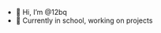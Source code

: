 - 👋 Hi, I’m @12bq
- 👀 Currently in school, working on projects
<!---
12bq/12bq is a ✨ special ✨ repository because its `README.md` (this file) appears on your GitHub profile.
You can click the Preview link to take a look at your changes.
--->
